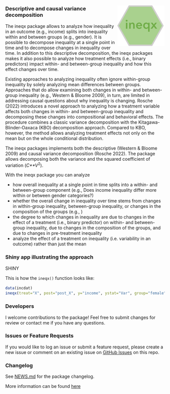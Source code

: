 
<!-- README.md is generated from README.Rmd. Please edit that file -->

# <img src="man/figures/ineqx-hexagon.png" align="right" />

### Descriptive and causal variance decomposition

The ineqx package allows to analyze how inequality in an outcome (e.g.,
income) splits into inequality within and between groups (e.g., gender).
It is possible to decompose inequality at a single point in time and to
decompose changes in inequality over time. In addition to this
descriptive decomposition, the ineqx packages makes it also possible to
analyze how treatment effects (i.e., binary predictors) impact within-
and between-group inequality and how this effect changes over time.

Existing approaches to analyzing inequality often ignore within-group
inequality by solely analyzing mean differences between groups.
Approaches that do allow examining both changes in within- and
between-group inequality (e.g., Western & Bloome 2009), in turn, are
limited in addressing causal questions about why inequality is changing.
Rosche (2022) introduces a novel approach to analyzing how a treatment
variable affects both changes in within- and between-group inequality
and decomposing these changes into compositional and behavioral effects.
The procedure combines a classic variance decomposition with the
Kitagawa-Blinder-Oaxaca (KBO) decomposition approach. Compared to KBO,
however, the method allows analyzing treatment effects not only on the
mean but on the whole conditional distribution.

The ineqx packages implements both the descriptive (Western & Bloome
2009) and causal variance decomposition (Rosche 2022). The package
allows decomposing both the variance and the squared coefficient of
variation (*C**V*<sup>2</sup>).

With the ineqx package you can analyze

-   how overall inequality at a single point in time splits into a
    within- and between-group component (e.g., Does income inequality
    differ more within or between gender categories?)
-   whether the overall change in inequality over time stems from
    changes in within-group inequality, between-group inequality, or
    changes in the composition of the groups (e.g., )
-   the degree to which changes in inequality are due to changes in the
    effect of a treatment (i.e., binary predictor) on within- and
    between-group inequality, due to changes in the composition of the
    groups, and due to changes in pre-treatment inequality
-   analyze the effect of a treatment on inequality (i.e. variability in
    an outcome) rather than just the mean

### Shiny app illustrating the approach

SHINY

This is how the `ineqx()` function looks like:

``` r
data(incdat)
ineqx(treat="X", post="post_X", y="income", ystat="Var", group="female", time="year", ref=1990, dat)
```

<!-- badges: start -->
<!-- badges: end -->

### Developers

I welcome contributions to the package! Feel free to submit changes for
review or contact me if you have any questions.

### Issues or Feature Requests

If you would like to log an issue or submit a feature request, please
create a new issue or comment on an existing issue on [GitHub
Issues](https://github.com/benrosche/ineqx/issues) on this repo.

### Changelog

See [NEWS.md](https://github.com/benrosche/ineqx/news/index.html) for
the package changelog.

More information can be found
[here](http://benrosche.com/projects/ineqx/)

